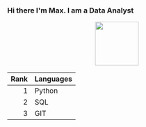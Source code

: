 ### Hi there I'm Max. I am a Data Analyst

<div id="header" align="center">
  <img src="https://giphy.com/embed/n6mEMqAuYOQ8l8qcEE.gif" width="100"/>
</div>

| Rank | Languages     |
|-----:|---------------|
|     1| Python        |
|     2| SQL           |
|     3| GIT           |

<!--
**maxtyrsa/maxtyrsa** is a ✨ _special_ ✨ repository because its `README.md` (this file) appears on your GitHub profile.

Here are some ideas to get you started:

- 🔭 I’m currently working on ...
- 🌱 I’m currently learning ...
- 👯 I’m looking to collaborate on ...
- 🤔 I’m looking for help with ...
- 💬 Ask me about ...
- 📫 How to reach me: ...
- 😄 Pronouns: ...
- ⚡ Fun fact: ...
<div align="center" style="margin: 40px 0">
   <a href="https://github.com/maxtyrsa/github-profile-views-counter">
       <img width="175px" src="https://komarev.com/ghpvc/?username=maxtyrsa&color=green">
   </a>
</div>

